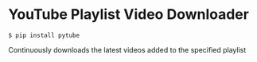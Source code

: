# YouTube Playlist Video Downloader

``$ pip install pytube``

Continuously downloads the latest videos added to the specified playlist